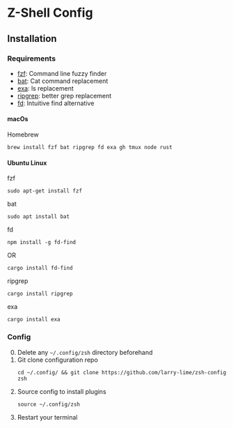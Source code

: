 # Z-Shell Config

## Installation

### Requirements
- [fzf](https://github.com/junegunn/fzf): Command line fuzzy finder
- [bat](https://github.com/sharkdp/bat): Cat command replacement
- [exa](https://github.com/ogham/exa): ls replacement
- [ripgrep](https://github.com/BurntSushi/ripgrep): better grep replacement
- [fd](https://github.com/sharkdp/fd): Intuitive find alternative

#### macOs
Homebrew
```shell
brew install fzf bat ripgrep fd exa gh tmux node rust
```

#### Ubuntu Linux
fzf
```shell
sudo apt-get install fzf
```

bat
```shell
sudo apt install bat
```

fd
```shell
npm install -g fd-find
```
OR
```shell
cargo install fd-find
```

ripgrep
```shell
cargo install ripgrep
```

exa
```shell
cargo install exa
```

### Config
0. Delete any `~/.config/zsh` directory beforehand
1. Git clone configuration repo
    ```shell
    cd ~/.config/ && git clone https://github.com/larry-lime/zsh-config zsh
    ```
2. Source config to install plugins
    ```shell
    source ~/.config/zsh
    ```
3. Restart your terminal
